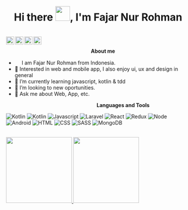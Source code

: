 <h1 align="center">Hi there <img src="https://github.com/sudnyeshtalekar/sudnyeshtalekar/blob/master/Assets/Hi.gif" width="40px">, I'm Fajar Nur Rohman</h1>
<br />
<a href="#">
  <img align="left" width="22px" src="https://cdn.jsdelivr.net/npm/simple-icons@v3/icons/twitter.svg" />
</a>
<a href="https://www.linkedin.com/in/fajarnurrohman">
  <img align="left" width="22px" src="https://cdn.jsdelivr.net/npm/simple-icons@v3/icons/linkedin.svg" />
</a>
<a href="https://github.com/fajjarnr">
  <img align="left" width="22px" src="https://cdn.jsdelivr.net/npm/simple-icons@v3/icons/github.svg" />
</a>
<a href="#">
  <img align="left" width="22px" src="https://cdn.jsdelivr.net/npm/simple-icons@3.2.0/icons/write-dot-as.svg" />
</a>
<br />

&nbsp;&nbsp;&nbsp;&nbsp;&nbsp;&nbsp;&nbsp;&nbsp;&nbsp;&nbsp;&nbsp;&nbsp;&nbsp;&nbsp;&nbsp;&nbsp;&nbsp;&nbsp;&nbsp;&nbsp;&nbsp;&nbsp;&nbsp;&nbsp;&nbsp;&nbsp;&nbsp;&nbsp;&nbsp;&nbsp;&nbsp;&nbsp;&nbsp;&nbsp;&nbsp;&nbsp;&nbsp;&nbsp;&nbsp;&nbsp;&nbsp;&nbsp;&nbsp;&nbsp;&nbsp;&nbsp;&nbsp;&nbsp;&nbsp;&nbsp;&nbsp;&nbsp;&nbsp;&nbsp;&nbsp;&nbsp;&nbsp;&nbsp;&nbsp;<b>About me</b> <br>
- <img src ="https://s3.amazonaws.com/pix.iemoji.com/images/emoji/apple/ios-12/256/boy-light-skin-tone.png" height= 15px width = 15px> I am Fajar Nur Rohman from Indonesia.
- 🔭 Interested in web and mobile app, I also enjoy ui, ux and design in general
- 🌱 I’m currently learning javascript, kotlin & tdd
- 👯 I’m looking to new oportunities.
- 💬 Ask me about Web, App, etc.

&nbsp;&nbsp;&nbsp;&nbsp;&nbsp;&nbsp;&nbsp;&nbsp;&nbsp;&nbsp;&nbsp;&nbsp;&nbsp;&nbsp;&nbsp;&nbsp;&nbsp;&nbsp;&nbsp;&nbsp;&nbsp;&nbsp;&nbsp;&nbsp;&nbsp;&nbsp;&nbsp;&nbsp;&nbsp;&nbsp;&nbsp;&nbsp;&nbsp;&nbsp;&nbsp;&nbsp;&nbsp;&nbsp;&nbsp;&nbsp;&nbsp;&nbsp;&nbsp;&nbsp;&nbsp;&nbsp;&nbsp;&nbsp;&nbsp;&nbsp;&nbsp;&nbsp;&nbsp;&nbsp;&nbsp;&nbsp;&nbsp;&nbsp;&nbsp;&nbsp;&nbsp;&nbsp;&nbsp;<b>Languages and Tools</b> <br>

![Kotlin](https://img.shields.io/badge/-Kotlin-181717?style=for-the-badge&logo=Kotlin&logoColor=white)
![Kotlin](https://img.shields.io/badge/-Kotlin-000?&logo=Kotlin)
![Javascript](https://img.shields.io/badge/-Javascript-181717?style=for-the-badge&logo=Javascript)
![Laravel](https://img.shields.io/badge/-Laravel-181717?style=for-the-badge&logo=Laravel)
![React](https://img.shields.io/badge/-React-000?&logo=React)
![Redux](https://img.shields.io/badge/-Redux-000?&logo=Redux)
![Node](https://img.shields.io/badge/-Node-000?&logo=Node.js)
![Android](https://img.shields.io/badge/-Android-181717?style=for-the-badge&logo=Android)
![HTML](https://img.shields.io/badge/-HTML5-000?&logo=HTML5)
![CSS](https://img.shields.io/badge/-CSS3-000?&logo=CSS3)
![SASS](https://img.shields.io/badge/-SASS-000?&logo=SASS)
![MongoDB](https://img.shields.io/badge/-MongoDB-000?&logo=MongoDB)

<br />
<a href="#" target="_blank">
  <img height="180em" src="https://github-readme-stats.vercel.app/api?username=fajjarnr&theme=buefy&show_icons=true" />
  <img height="180em" src="https://github-readme-stats.vercel.app/api/top-langs/?username=fajjarnr&theme=buefy&layout=compact&langs_count=8" />
</a>

